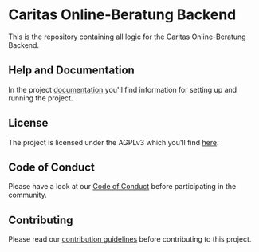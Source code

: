 # Caritas Online-Beratung Backend
This is the repository containing all logic for the Caritas Online-Beratung Backend.

## Help and Documentation
In the project [documentation](https://caritasdeutschland.github.io/documentation/docs/setup/setup-backend) you'll find information for setting up and running the project.

## License
The project is licensed under the AGPLv3 which you'll find [here](https://github.com/CaritasDeutschland/caritas-onlineBeratung-backend/blob/master/LICENSE.md).

## Code of Conduct
Please have a look at our [Code of Conduct](https://github.com/CaritasDeutschland/.github/blob/master/CODE_OF_CONDUCT.md) before participating in the community.

## Contributing
Please read our [contribution guidelines](https://github.com/CaritasDeutschland/.github/blob/master/CONTRIBUTING.md) before contributing to this project.
